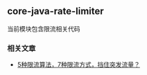 ## core-java-rate-limiter
当前模块包含限流相关代码

### 相关文章

- [5种限流算法，7种限流方式，挡住突发流量？](https://www.wdbyte.com/java/rate-limiter.html)

